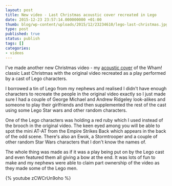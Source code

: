 ```yaml
---
layout: post
title: New video - Last Christmas acoustic cover recreated in Lego
date: 2015-12-23 23:57:14.000000000 +01:00
thumb: blog/wp-content/uploads/2015/12/23234610/lego-last-christmas.jpg
type: post
published: true
status: publish
tags: []
categories:
- videos
---
```

I've made another new Christmas video - my <a href="//shop.sugardrum.com/album/merry-christmas">acoustic cover</a> of the Wham! classic Last Christmas with the original video recreated as a play performed by a cast of Lego characters. 

I borrowed a tin of Lego from my nephews and realised I didn't have enough characters to recreate the people in the original video exactly so I just made sure I had a couple of George Michael and Andrew Ridgeley look-alikes and someone to play their girlfriends and then supplemented the rest of the cast using some Lego Star wars and other random characters. 

One of the Lego characters was holding a red ruby which I used instead of the brooch in the original video. The keen eyed among you will be able to spot the mini AT-AT from the Empire Strikes Back which appears in the back of the odd scene. There's also an Ewok, a Stormtrooper and a couple of other random Star Wars characters that I don't know the names of.

The whole thing was made as if it was a play being put on by the Lego cast and even featured them all giving a bow at the end. It was lots of fun to make and my nephews were able to claim part ownership of the video as they made some of the Lego men.

{% youtube zCWCrUn9oho %}